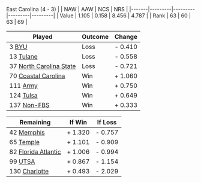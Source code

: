 East Carolina (4 - 3)
|       |   NAW   |   AAW   |   NCS   |   NRS   |
|-------|---------|---------|---------|---------|
| Value |   1.105 |   0.158 |   8.456 |   4.787 |
| Rank  |      63 |      60 |      63 |      69 |

| Played                    | Outcome    |  Change  |
|---------------------------|------------|----------|
|   3 [BYU                   ](BYU.md)| Loss       | -  0.410 |
|  13 [Tulane                ](Tulane.md)| Loss       | -  0.558 |
|  37 [North Carolina State  ](NorthCarolinaState.md)| Loss       | -  0.721 |
|  70 [Coastal Carolina      ](CoastalCarolina.md)| Win        | +  1.060 |
| 111 [Army                  ](Army.md)| Win        | +  0.750 |
| 124 [Tulsa                 ](Tulsa.md)| Win        | +  0.649 |
| 137 [Non-FBS               ](NonFBS.md)| Win        | +  0.333 |

| Remaining                 |  If Win  |  If Loss |
|---------------------------|----------|----------|
|  42 [Memphis               ](Memphis.md)| +  1.320 | -  0.757 |
|  65 [Temple                ](Temple.md)| +  1.101 | -  0.909 |
|  82 [Florida Atlantic      ](FloridaAtlantic.md)| +  1.006 | -  0.994 |
|  99 [UTSA                  ](UTSA.md)| +  0.867 | -  1.154 |
| 130 [Charlotte             ](Charlotte.md)| +  0.493 | -  2.029 |

